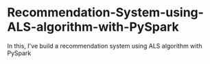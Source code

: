 # Recommendation-System-using-ALS-algorithm-with-PySpark
In this, I've build a recommendation system using ALS algorithm with PySpark
